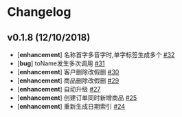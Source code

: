# Changelog

## v0.1.8 (12/10/2018)
- [**enhancement**] 名称首字多音字时,单字标签生成多个 [#32](https://github.com/xuender/go-rich/issues/32)
- [**bug**] toName发生多次调用 [#31](https://github.com/xuender/go-rich/issues/31)
- [**enhancement**] 客户删除改假删 [#30](https://github.com/xuender/go-rich/issues/30)
- [**enhancement**] 商品删除改假删 [#29](https://github.com/xuender/go-rich/issues/29)
- [**enhancement**] 自动升级 [#27](https://github.com/xuender/go-rich/issues/27)
- [**enhancement**] 创建订单同时新增商品 [#25](https://github.com/xuender/go-rich/issues/25)
- [**enhancement**] 重新生成日期索引 [#24](https://github.com/xuender/go-rich/issues/24)
